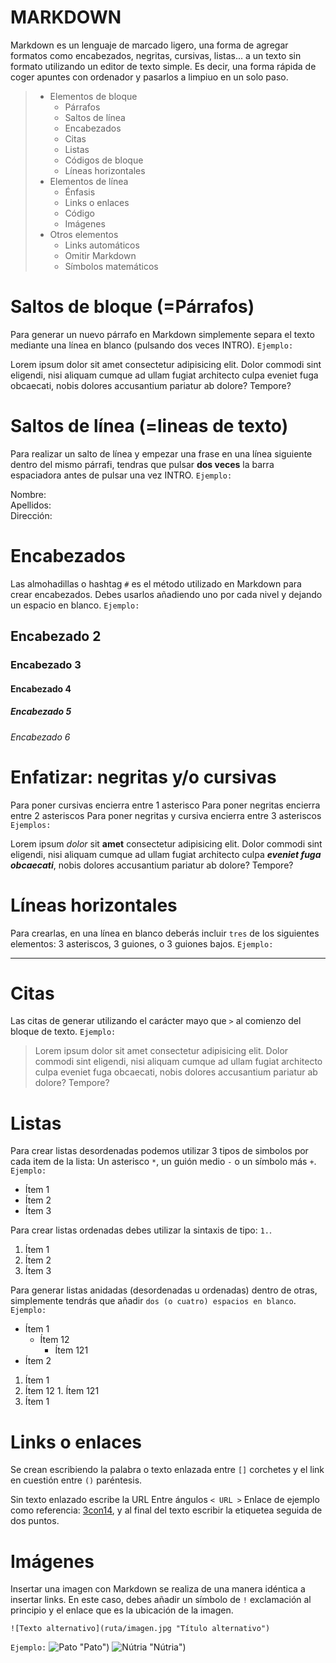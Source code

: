 # MARKDOWN

Markdown es un lenguaje de marcado ligero, una forma de agregar formatos como encabezados, negritas, cursivas, listas... a un texto sin formato utilizando un editor de texto simple. Es decir, una forma rápida de coger apuntes con ordenador y pasarlos a limpiuo en un solo paso.

> - Elementos de bloque
>    - Párrafos
>    - Saltos de línea
>    - Encabezados
>    - Citas
>    - Listas
>    - Códigos de bloque
>    - Líneas horizontales
> - Elementos de línea
>    - Énfasis
>    - Links o enlaces
>    - Código
>    - Imágenes
> - Otros elementos
>    - Links automáticos
>    - Omitir Markdown
>    - Símbolos matemáticos

# Saltos de bloque (=Párrafos)

Para generar un nuevo párrafo en Markdown simplemente separa el texto mediante una línea en blanco (pulsando dos veces INTRO). `Ejemplo:`

Lorem ipsum dolor sit amet consectetur adipisicing elit. Dolor commodi sint eligendi, nisi aliquam cumque ad ullam fugiat architecto culpa eveniet fuga obcaecati, nobis dolores accusantium pariatur ab dolore? Tempore?

# Saltos de línea (=lineas de texto)

Para realizar un salto de línea y empezar una frase en una línea siguiente dentro del mismo párrafi, tendras que pulsar **dos veces** la barra espaciadora antes de pulsar una vez INTRO. `Ejemplo:`

Nombre:  
Apellidos:  
Dirección:  

# Encabezados

Las almohadillas o hashtag `#` es el método utilizado en Markdown para crear encabezados. Debes usarlos añadiendo uno por cada nivel y dejando un espacio en blanco. `Ejemplo:`
## Encabezado 2
### Encabezado 3
#### Encabezado 4
##### Encabezado 5
###### Encabezado 6

# Enfatizar: negritas y/o cursivas

Para poner cursivas encierra entre 1 asterisco Para poner negritas encierra entre 2 asteriscos
Para poner negritas y cursiva encierra entre 3 asteriscos `Ejemplos:`

Lorem ipsum *dolor* sit **amet** consectetur adipisicing elit. Dolor commodi sint eligendi, nisi aliquam cumque ad ullam fugiat architecto culpa ***eveniet fuga obcaecati***, nobis dolores accusantium pariatur ab dolore? Tempore?

# Líneas horizontales

Para crearlas, en una línea en blanco deberás incluir `tres` de los siguientes elementos: 3 asteriscos, 3 guiones, o 3 guiones bajos. `Ejemplo:`
***

# Citas

Las citas de generar utilizando el carácter mayo que `>` al comienzo del bloque de texto. `Ejemplo:`

 >Lorem ipsum dolor sit amet consectetur adipisicing elit. Dolor commodi sint eligendi, nisi aliquam cumque ad ullam fugiat architecto culpa eveniet fuga obcaecati, nobis dolores accusantium pariatur ab dolore? Tempore?

 # Listas

 Para crear listas desordenadas podemos utilizar 3 tipos de simbolos por cada item de la lista: Un asterisco `*`, un guión medio `-` o un símbolo más `+`. `Ejemplo:`
 
 * Ítem 1
 * Ítem 2
 * Ítem 3

Para crear listas ordenadas debes utilizar la sintaxis de tipo: `1.`.

1. Ítem 1
2. Ítem 2
3. Ítem 3

Para generar listas anidadas (desordenadas u ordenadas) dentro de otras, simplemente tendrás que añadir `dos (o cuatro) espacios en blanco`. `Ejemplo:`

* Ítem 1
  * Ítem 12
    * Ítem 121
*  Ítem 2

1. Ítem 1
  1. Ítem 12
    1. Ítem 121
2. Ítem 1

# Links o enlaces

Se crean escribiendo la palabra o texto enlazada entre `[]` corchetes y el link en cuestión entre `()` paréntesis.

Sin texto enlazado escribe la URL Entre ángulos `< URL >` Enlace de ejemplo como referencia: [3con14](https://www.3con14.com), y al final del texto escribir la etiquetea seguida de dos puntos.

# Imágenes

Insertar una imagen con Markdown se realiza de una manera idéntica a insertar links. En este caso, debes añadir un símbolo de `!` exclamación al principio y el enlace que es la ubicación de la imagen.

~~~
![Texto alternativo](ruta/imagen.jpg "Título alternativo")
~~~

`Ejemplo:`
![Pato](https://www.google.com/url?sa=i&url=https%3A%2F%2Fwww.reddit.com%2Fr%2Fphotoshopbattles%2Fcomments%2F6j5pva%2Fpsbattle_this_duck_laying_on_its_back%2F&psig=AOvVaw1g_4ogjrwvjPt-t-pnityu&ust=1671122440451000&source=images&cd=vfe&ved=0CA0QjRxqFwoTCKDJgq7G-fsCFQAAAAAdAAAAABAN) "Pato")
![Nútria](https://www.google.com/url?sa=i&url=https%3A%2F%2Fwww.nps.gov%2Fsubjects%2Faknatureandscience%2Fwildlifemarineotters.htm&psig=AOvVaw2G9eMijjpe_UhPNgDgkckm&ust=1671122488375000&source=images&cd=vfe&ved=0CA0QjRxqFwoTCKC3wMXG-fsCFQAAAAAdAAAAABAI) "Nútria")
